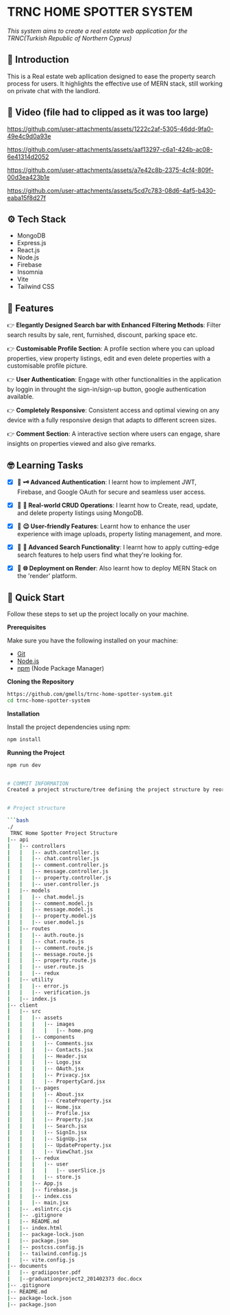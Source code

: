 # TRNC HOME SPOTTER SYSTEM

  _This system aims to create a real estate web application for the TRNC(Turkish Republic of  Northern Cyprus)_

## <a name="introduction">:star2: Introduction</a>

This is a Real estate web apllication designed to ease the property search process for users. It highlights the effective use of MERN stack, still working on private chat with the landlord.

## <a name="video">:movie_camera: Video (file had to clipped as it was too large) </a>

https://github.com/user-attachments/assets/1222c2af-5305-46dd-9fa0-49e4c9d0a93e

https://github.com/user-attachments/assets/aaf13297-c6a1-424b-ac08-6e41314d2052

https://github.com/user-attachments/assets/a7e42c8b-2375-4cf4-809f-00d3ea423b1e

https://github.com/user-attachments/assets/5cd7c783-08d6-4af5-b430-eaba15f8d27f


## <a name="tech-stack">:gear: Tech Stack</a>

- MongoDB
- Express.js
- React.js
- Node.js
- Firebase
- Insomnia
- Vite
- Tailwind CSS

## <a name="features">:star_struck: Features</a>

👉 **Elegantly Designed Search bar with Enhanced Filtering Methods**: Filter search results by sale, rent, furnished, discount, parking space etc.

👉 **Customisable Profile Section**: A profile section where you can upload properties, view property listings, edit and even delete properties with a customisable profile picture.

👉 **User Authentication**: Engage with other functionalities in the application by loggin in throught the sign-in/sign-up button, google authentication available.

👉 **Completely Responsive**: Consistent access and optimal viewing on any device with a fully responsive design that adapts to different screen sizes.

👉 **Comment Section**: A interactive section where users can engage, share insights on properties viewed and also give remarks.


## <a name="learning-tasks">:nerd_face: Learning Tasks</a>
- [x] 📔 **:old_key: Advanced Authentication**: I learnt how to implement JWT, Firebase, and Google OAuth for secure and seamless user access.
- [x] 📔 **:house_with_garden: Real-world CRUD Operations**: I learnt how to Create, read, update, and delete property listings using MongoDB.
- [x] 📔 **:wink: User-friendly Features**: Learnt how to enhance the user experience with image uploads, property listing management, and more.
- [x] 📔 **:rocket: Advanced Search Functionality**: I learnt how to apply cutting-edge search features to help users find what they're looking for.
- [x] 📔 **:globe_with_meridians: Deployment on Render**: Also learnt how to deploy MERN Stack on the 'render' platform.



## <a name="quick-start">🤸 Quick Start</a>

Follow these steps to set up the project locally on your machine.

**Prerequisites**

Make sure you have the following installed on your machine:

- [Git](https://git-scm.com/)
- [Node.js](https://nodejs.org/en)
- [npm](https://www.npmjs.com/) (Node Package Manager)

**Cloning the Repository**

```bash
https://github.com/gmells/trnc-home-spotter-system.git
cd trnc-home-spotter-system
```

**Installation**

Install the project dependencies using npm:

```bash
npm install
```

**Running the Project**

```bash
npm run dev


# COMMIT INFORMATION
Created a project structure/tree defining the project structure by reorganizing directories to include separate folders for components, pages, and services.


# Project structure

```bash
./
 TRNC Home Spotter Project Structure
|-- api
|   |-- controllers
|   |   |-- auth.controller.js
|   |   |-- chat.controller.js
|   |   |-- comment.controller.js
|   |   |-- message.controller.js
|   |   |-- property.controller.js
|   |   |-- user.controller.js
|   |-- models
|   |   |-- chat.model.js
|   |   |-- comment.model.js
|   |   |-- message.model.js
|   |   |-- property.model.js
|   |   |-- user.model.js
|   |-- routes
|   |   |-- auth.route.js
|   |   |-- chat.route.js
|   |   |-- comment.route.js
|   |   |-- message.route.js
|   |   |-- property.route.js
|   |   |-- user.route.js
|   |   |-- redux
|   |-- utility
|   |   |-- error.js
|   |   |-- verification.js
|   |-- index.js
|-- client
|   |-- src
|   |   |-- assets
|   |   |   |-- images
|   |   |   |   |-- home.png
|   |   |-- components
|   |   |   |-- Comments.jsx
|   |   |   |-- Contacts.jsx
|   |   |   |-- Header.jsx
|   |   |   |-- Logo.jsx
|   |   |   |-- OAuth.jsx
|   |   |   |-- Privacy.jsx
|   |   |   |-- PropertyCard.jsx
|   |   |-- pages
|   |   |   |-- About.jsx
|   |   |   |-- CreateProperty.jsx
|   |   |   |-- Home.jsx
|   |   |   |-- Profile.jsx
|   |   |   |-- Property.jsx
|   |   |   |-- Search.jsx
|   |   |   |-- SignIn.jsx
|   |   |   |-- SignUp.jsx
|   |   |   |-- UpdateProperty.jsx
|   |   |   |-- ViewChat.jsx
|   |   |-- redux
|   |   |   |-- user
|   |   |   |   |-- userSlice.js
|   |   |   |-- store.js
|   |   |-- App.js
|   |   |-- firebase.js
|   |   |-- index.css
|   |   |-- main.jsx
|   |-- .eslintrc.cjs
|   |-- .gitignore
|   |-- README.md
|   |-- index.html
|   |-- package-lock.json
|   |-- package.json
|   |-- postcss.config.js
|   |-- tailwind.config.js
|   |-- vite.config.js
|-- documents
|   |-- gradiiposter.pdf
|   |--graduationproject2_201402373 doc.docx
|-- .gitignore
|-- README.md
|-- package-lock.json
|-- package.json



```
